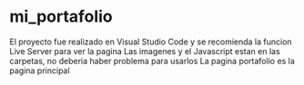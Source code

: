 # mi_portafolio
El proyecto fue realizado en Visual Studio Code y se recomienda la funcion Live Server para ver la pagina
Las imagenes y el Javascript estan en las carpetas, no deberia haber problema para usarlos
La pagina portafolio es la pagina principal